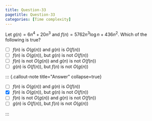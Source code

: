 ```yaml
---
title: Question-33
pagetitle: Question-33
categories: [Time complexity]
---
```


Let $g(n) = 6n^4 + 20n^3$ and $f(n) = 5762n^3\log{n} + 436n^2$. Which of the following is true?

- [ ] $f(n)$ is $O(g(n))$ and $g(n)$ is $O(f(n))$
- [ ] $f(n)$ is $O(g(n))$, but $g(n)$ is not $O(f(n))$
- [ ] $f(n)$ is not $O(g(n))$ and $g(n)$ is not $O(f(n))$
- [ ] $g(n)$ is $O(f(n))$, but $f(n)$ is not $O(g(n))$

::: {.callout-note title="Answer" collapse=true}

- [ ] $f(n)$ is $O(g(n))$ and $g(n)$ is $O(f(n))$
- [x] $f(n)$ is $O(g(n))$, but $g(n)$ is not $O(f(n))$
- [ ] $f(n)$ is not $O(g(n))$ and $g(n)$ is not $O(f(n))$
- [ ] $g(n)$ is $O(f(n))$, but $f(n)$ is not $O(g(n))$

:::